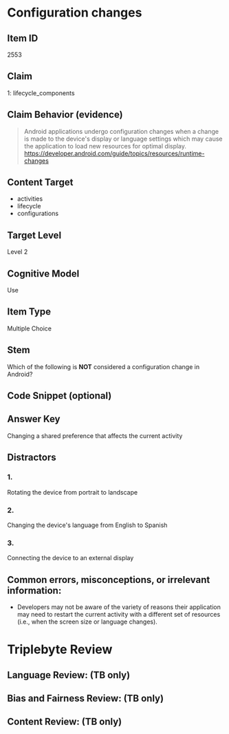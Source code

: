 # Configuration changes

## Item ID
2553

## Claim
1: lifecycle_components

## Claim Behavior (evidence)
> Android applications undergo configuration changes when a change is made to the device's display
  or language settings which may cause the application to load new resources for optimal
  display. https://developer.android.com/guide/topics/resources/runtime-changes

## Content Target
- activities
- lifecycle
- configurations

## Target Level
Level 2

## Cognitive Model
Use

## Item Type
Multiple Choice

## Stem
Which of the following is **NOT** considered a configuration change in Android?

## Code Snippet (optional)

## Answer Key
Changing a shared preference that affects the current activity

## Distractors
### 1.
Rotating the device from portrait to landscape

### 2.
Changing the device's language from English to Spanish

### 3.
Connecting the device to an external display

## Common errors, misconceptions, or irrelevant information:
- Developers may not be aware of the variety of reasons their application may need to restart the current activity with a different set of resources (i.e., when the screen size or language changes).

# Triplebyte Review

## Language Review: (TB only)

## Bias and Fairness Review: (TB only)

## Content Review: (TB only)
